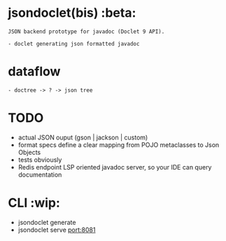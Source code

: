 # jsondoclet(bis)                                                       :beta:

	JSON backend prototype for javadoc (Doclet 9 API).

	- doclet generating json formatted javadoc

# dataflow

	- doctree -> ? -> json tree

# TODO

  - actual JSON ouput (gson | jackson | custom)
  - format specs
	define a clear mapping from POJO metaclasses to Json Objects
  - tests
	obviously
  - Redis endpoint
	LSP oriented javadoc server, so your IDE can query documentation

# CLI                                                                   :wip:

  - jsondoclet generate <source-root>
  - jsondoclet serve <source-code> <port:8081>
